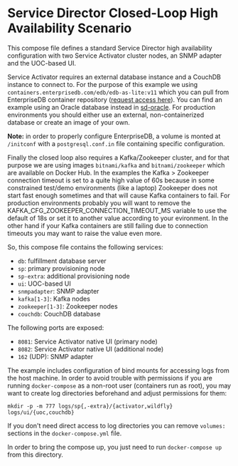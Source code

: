 # Service Director Closed-Loop High Availability Scenario

This compose file defines a standard Service Director high availability configuration with two Service Activator cluster nodes, an SNMP adapter and the UOC-based UI.

Service Activator requires an external database instance and a CouchDB instance to connect to. For the purpose of this example we using `containers.enterprisedb.com/edb/edb-as-lite:v11` which you can pull from EnterpriseDB container repository ([request access here](https://www.enterprisedb.com/repository-access-request?destination=node/1255704&resource=1255704&ma_formid=2098)). You can find an example using an Oracle database instead in [sd-oracle](../sd-oracle). For production environments you should either use an external, non-containerized database or create an image of your own.

**Note:** in order to properly configure EnterpriseDB, a volume is monted at `/initconf` with a `postgresql.conf.in` file containing specific configuration.

Finally the closed loop also requires a Kafka/Zookeeper cluster, and for that purpose we are using images `bitnami/kafka` and `bitnami/zookeeper` which are available on Docker Hub. In the examples the Kafka > Zookeeper connection timeout is set to a quite high value of 60s because in some constrained test/demo environments (like a laptop) Zookeeper does not start fast enough sometimes and that will cause Kafka containers to fail. For production environments probably you will want to remove the KAFKA_CFG_ZOOKEEPER_CONNECTION_TIMEOUT_MS variable to use the default of 18s or set it to another value according to your evironment. In the other hand if your Kafka containers are still failing due to connection timeouts you may want to raise the value even more.

So, this compose file contains the following services:

- `db`: fulfillment database server
- `sp`: primary provisioning node
- `sp-extra`: additional provisioning node
- `ui`: UOC-based UI
- `snmpadapter`: SNMP adapter
- `kafka[1-3]`: Kafka nodes
- `zookeeper[1-3]`: Zookeeper nodes
- `couchdb`: CouchDB database

The following ports are exposed:

- `8081`: Service Activator native UI (primary node)
- `8082`: Service Activator native UI (additional node)
- `162` (UDP): SNMP adapter

The example includes configuration of bind mounts for accessing logs from the host machine. In order to avoid trouble with permissions if you are running `docker-compose` as a non-root user (containers run as root), you may want to create log directories beforehand and adjust permissions for them:

    mkdir -p -m 777 logs/sp{,-extra}/{activator,wildfly} logs/ui/{uoc,couchdb}

If you don't need direct access to log directories you can remove `volumes:` sections in the `docker-compose.yml` file.

In order to bring the compose up, you just need to run `docker-compose up` from this directory.
